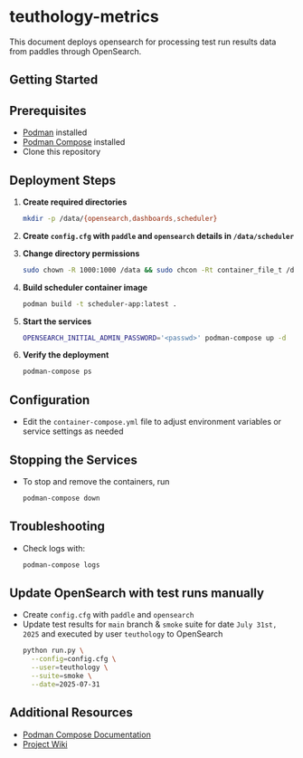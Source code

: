 # teuthology-metrics
This document deploys opensearch for processing test run results data from paddles through OpenSearch.

## Getting Started

## Prerequisites

- [Podman](https://podman.io/getting-started/installation) installed
- [Podman Compose](https://github.com/containers/podman-compose) installed
- Clone this repository

## Deployment Steps

1. **Create required directories**
    ```sh
    mkdir -p /data/{opensearch,dashboards,scheduler}
    ```

2. **Create `config.cfg` with `paddle` and `opensearch` details in `/data/scheduler`**

3. **Change directory permissions**
    ```sh
    sudo chown -R 1000:1000 /data && sudo chcon -Rt container_file_t /data
    ```

4. **Build scheduler container image**
    ```sh
    podman build -t scheduler-app:latest .
    ```

5. **Start the services**
    ```sh
    OPENSEARCH_INITIAL_ADMIN_PASSWORD='<passwd>' podman-compose up -d
    ```

6. **Verify the deployment**
    ```sh
    podman-compose ps
    ```

## Configuration

- Edit the `container-compose.yml` file to adjust environment variables or service settings as needed

## Stopping the Services

- To stop and remove the containers, run
  ```sh
  podman-compose down
  ```

## Troubleshooting

- Check logs with:
  ```sh
  podman-compose logs
  ```

## Update OpenSearch with test runs manually

- Create `config.cfg` with `paddle` and `opensearch`
- Update test results for `main` branch & `smoke` suite for date `July 31st, 2025` and executed by user `teuthology` to OpenSearch
  ```sh 
  python run.py \
    --config=config.cfg \
    --user=teuthology \
    --suite=smoke \
    --date=2025-07-31
  ```

## Additional Resources

- [Podman Compose Documentation](https://github.com/containers/podman-compose)
- [Project Wiki](../docs/)